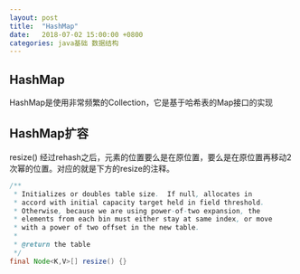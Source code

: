 ```yaml
---
layout: post
title:  "HashMap"
date:   2018-07-02 15:00:00 +0800
categories: java基础 数据结构
---
```

## HashMap
HashMap是使用非常频繁的Collection，它是基于哈希表的Map接口的实现
## HashMap扩容
resize()
经过rehash之后，元素的位置要么是在原位置，要么是在原位置再移动2次幂的位置。对应的就是下方的resize的注释。
```java
/**
 * Initializes or doubles table size.  If null, allocates in
 * accord with initial capacity target held in field threshold.
 * Otherwise, because we are using power-of-two expansion, the
 * elements from each bin must either stay at same index, or move
 * with a power of two offset in the new table.
 *
 * @return the table
 */
final Node<K,V>[] resize() {}
```
